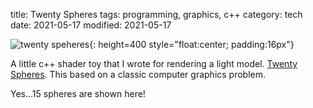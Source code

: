 title: Twenty Spheres
tags: programming, graphics, c++
category: tech
date: 2021-05-17
modified: 2021-05-17

![twenty speheres]({static}/images/universe/twentyspheres.jpg){: height=400 style="float:center; padding:16px"}

A little c++ shader toy that I wrote for rendering a light model.  [Twenty Spheres](https://github.com/jac18281828/twentyspheres).  This based on a classic computer graphics problem.

Yes...15 spheres are shown here!

